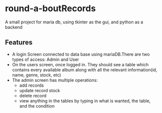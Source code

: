 # round-a-boutRecords
A small project for maria db, using tkinter as the gui, and python as a backend

## Features
- A login Screen connected to data base using mariaDB.There are two types of access: Admin and User
- On the users screen, once logged in. They should see a table which contains every available album along with all the relevant information(id, name, genre, stock, etc)
- The admin screen has multiple operations: 
    - add records
    - update record stock
    - delete record
    - view anything in the tables by typing in what is wanted, the table, and the condition

